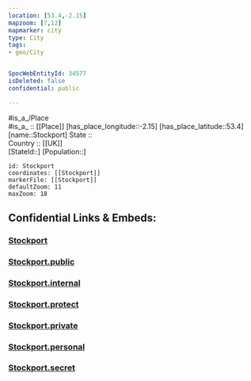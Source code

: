 ```yaml
---
location: [53.4,-2.15] 
mapzoom: [7,12] 
mapmarker: city 
type: City
tags:
- geo/City


SpocWebEntityId: 34577
isDeleted: false
confidential: public

---
```

#is_a_/Place  
#is_a_ :: [[Place]] 
[has_place_longitude::-2.15] 
[has_place_latitude::53.4] 
[name::Stockport] 
State ::  
Country :: [[UK]]  
[StateId::] 
[Population::] 



```leaflet
id: Stockport
coordinates: [[Stockport]] 
markerFile: [[Stockport]] 
defaultZoom: 11 
maxZoom: 18
```


## Confidential Links & Embeds: 

### [Stockport](/_Standards/Earth/Continent/Europe/Europe~North/UK/England/Regions~England/North_West_England/Manchester,County/Stockport,County/cities~Stockport/Stockport.md) 

### [Stockport.public](/_public/Earth/Continent/Europe/Europe~North/UK/England/Regions~England/North_West_England/Manchester,County/Stockport,County/cities~Stockport/Stockport.public.md) 

### [Stockport.internal](/_internal/Earth/Continent/Europe/Europe~North/UK/England/Regions~England/North_West_England/Manchester,County/Stockport,County/cities~Stockport/Stockport.internal.md) 

### [Stockport.protect](/_protect/Earth/Continent/Europe/Europe~North/UK/England/Regions~England/North_West_England/Manchester,County/Stockport,County/cities~Stockport/Stockport.protect.md) 

### [Stockport.private](/_private/Earth/Continent/Europe/Europe~North/UK/England/Regions~England/North_West_England/Manchester,County/Stockport,County/cities~Stockport/Stockport.private.md) 

### [Stockport.personal](/_personal/Earth/Continent/Europe/Europe~North/UK/England/Regions~England/North_West_England/Manchester,County/Stockport,County/cities~Stockport/Stockport.personal.md) 

### [Stockport.secret](/_secret/Earth/Continent/Europe/Europe~North/UK/England/Regions~England/North_West_England/Manchester,County/Stockport,County/cities~Stockport/Stockport.secret.md)

